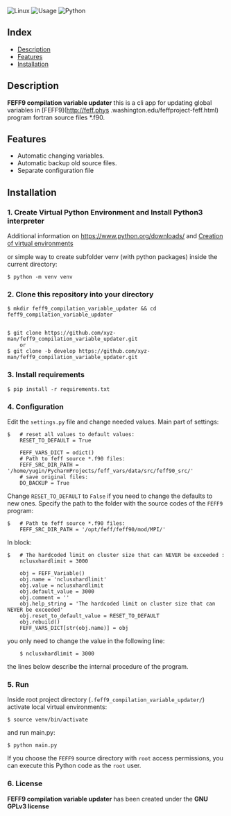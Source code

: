 ![Linux](https://img.shields.io/badge/-Linux-grey?logo=linux)
![Usage](https://img.shields.io/badge/Usage-FEFF9%20compilation%20variable%20updater-blue)
![Python](https://img.shields.io/badge/Python-v3.6%5E-orange?logo=python)

## Index

* [Description](#description)
* [Features](#features)
* [Installation](#installation)

## Description

**FEFF9 compilation variable updater** this is a cli app for updating global variables in [FEFF9](http://feff.phys
.washington.edu/feffproject-feff.html) program fortran source files *.f90.


## Features

* Automatic changing variables.
* Automatic backup old source files.
* Separate configuration file

## Installation

### 1. Create Virtual Python Environment and Install Python3 interpreter
Additional information on https://www.python.org/downloads/
and 
[Creation of virtual environments](https://docs.python.org/3/library/venv.html)

or simple way to create subfolder venv (with python packages) inside the current directory:

    $ python -m venv venv

### 2. Clone this repository into your directory

    $ mkdir feff9_compilation_variable_updater && cd feff9_compilation_variable_updater
    
    
    $ git clone https://github.com/xyz-man/feff9_compilation_variable_updater.git
        or
    $ git clone -b develop https://github.com/xyz-man/feff9_compilation_variable_updater.git

### 3. Install requirements


    $ pip install -r requirements.txt
    
### 4. Configuration

Edit the `settings.py` file and change needed values. 
Main part of settings:

    $   # reset all values to default values:
        RESET_TO_DEFAULT = True
        
        FEFF_VARS_DICT = odict()
        # Path to feff source *.f90 files:
        FEFF_SRC_DIR_PATH = '/home/yugin/PycharmProjects/feff_vars/data/src/feff90_src/'
        # save original files:
        DO_BACKUP = True
        
Change `RESET_TO_DEFAULT` to `False` if you need to change the defaults to new ones.
Specify the path to the folder with the source codes of the `FEFF9` program:

    $   # Path to feff source *.f90 files:
        FEFF_SRC_DIR_PATH = '/opt/feff/feff90/mod/MPI/'

In block:
    
    $   # The hardcoded limit on cluster size that can NEVER be exceeded :
        nclusxhardlimit = 3000
        
        obj = FEFF_Variable()
        obj.name = 'nclusxhardlimit'
        obj.value = nclusxhardlimit
        obj.default_value = 3000
        obj.comment = ''
        obj.help_string = 'The hardcoded limit on cluster size that can NEVER be exceeded'
        obj.reset_to_default_value = RESET_TO_DEFAULT
        obj.rebuild()
        FEFF_VARS_DICT[str(obj.name)] = obj
        
you only need to change the value in the following line:

        $ nclusxhardlimit = 3000
        
the lines below describe the internal procedure of the program. 
      
### 5. Run

Inside root project directory (`.feff9_compilation_variable_updater/`) activate local virtual environments:

    $ source venv/bin/activate
    
and run main.py:

    $ python main.py
    
If you choose the `FEFF9` source directory with `root` access permissions, you can execute this Python code as the 
`root` user.

### 6. License

**FEFF9 compilation variable updater** has been created under the **GNU GPLv3 license**

 